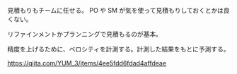 見積もりもチームに任せる。
PO や SM が気を使って見積もりしておくとかは良くない。

リファインメントかプランニングで見積もるのが基本。

精度を上げるために、ベロシティを計測する。計測した結果をもとに予測する。

https://qiita.com/YUM_3/items/4ee5fdd6fdad4affdeae
